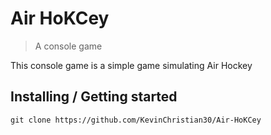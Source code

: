 # Air HoKCey
> A console game

This console game is a simple game simulating Air Hockey

## Installing / Getting started

```shell
git clone https://github.com/KevinChristian30/Air-HoKCey
```
